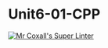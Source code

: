 # Unit6-01-CPP
[![Mr Coxall's Super Linter](https://github.com/ICS3U-C-Programming-LilyC/Unit6-01-CPP/workflows/Mr%20Coxall's%20Super%20Linter/badge.svg)](https://github.com/ICS3U-C-Programming-LilyC/Unit6-01-CPP/actions/)
